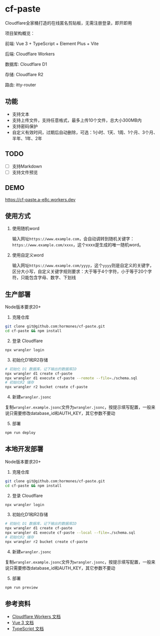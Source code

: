 # cf-paste

Cloudflare全家桶打造的在线匿名剪贴板，无需注册登录，即开即用

项目架构概览：

前端: Vue 3 + TypeScript + Element Plus + Vite

后端: Cloudflare Workers

数据库: Cloudflare D1

存储: Cloudflare R2

路由: itty-router

## 功能

- 支持文本
- 支持上传文件，支持任意格式，最多上传10个文件，总大小300MB内
- 支持密码保护
- 自定义有效时间，过期后自动删除，可选：1小时、1天、1周、1个月、3个月、半年、1年、2年

## TODO

- [ ] 支持Markdown
- [ ] 支持文件预览

## DEMO

https://cf-paste.a-e8c.workers.dev

## 使用方式

1. 使用随机word

   输入网址`https://www.example.com`，会自动调转到随机关键字：`https://www.example.com/xxxx`，这个xxxx是生成的唯一随机word。

2. 使用自定义word

   输入网址`https://www.example.com/yyyy`，这个`yyyy`则是自定义的关键字，区分大小写，自定义关键字规则要求：大于等于4个字符，小于等于20个字符，只能包含字母、数字、下划线

## 生产部署

Node版本要求20+

1. 克隆仓库

```bash
git clone git@github.com:hormones/cf-paste.git
cd cf-paste && npm install
```

2. 登录 Cloudflare

```bash
npx wrangler login
```

3. 初始化D1和R2存储

```bash
# 初始化 D1 数据库，记下输出的数据库ID
npx wrangler d1 create cf-paste
npx wrangler d1 execute cf-paste --remote --file=./schema.sql
# 初始化R2 储存
npx wrangler r2 bucket create cf-paste
```

4. 新建`wrangler.jsonc`

复制`wrangler.example.jsonc`文件为`wrangler.jsonc`，按提示填写配置，一般来说只需要修改database_id和AUTH_KEY，其它参数不要动

5. 部署

```bash
npm run deploy
```

## 本地开发部署

Node版本要求20+

1. 克隆仓库

```bash
git clone git@github.com:hormones/cf-paste.git
cd cf-paste && npm install
```

2. 登录 Cloudflare

```bash
npx wrangler login
```

3. 初始化D1和R2存储

```bash
# 初始化 D1 数据库，记下输出的数据库ID
npx wrangler d1 create cf-paste
npx wrangler d1 execute cf-paste --local --file=./schema.sql
# 初始化R2 储存
npx wrangler r2 bucket create cf-paste
```

4. 新建`wrangler.jsonc`

复制`wrangler.example.jsonc`文件为`wrangler.jsonc`，按提示填写配置，一般来说只需要修改database_id和AUTH_KEY，其它参数不要动

5. 部署

```bash
npm run preview
```

## 参考资料

- [Cloudflare Workers 文档](https://developers.cloudflare.com/workers/)
- [Vue 3 文档](https://vuejs.org/)
- [TypeScript 文档](https://www.typescriptlang.org/docs/)
